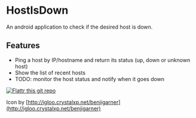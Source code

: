 HostIsDown
==========

An android application to check if the desired host is down.

## Features
- Ping a host by IP/hostname and return its status (up, down or unknown host)
- Show the list of recent hosts
- TODO: monitor the host status and notify when it goes down

[![Flattr this git repo](http://api.flattr.com/button/flattr-badge-large.png)](https://flattr.com/submit/auto?user_id=andreascarpino&url=https://github.com/andreascarpino/hostisdown&title=HostIsDown&language=&tags=github&category=software)

Icon by [http://igloo.crystalxp.net/benjigarner](http://igloo.crystalxp.net/benjigarner)

